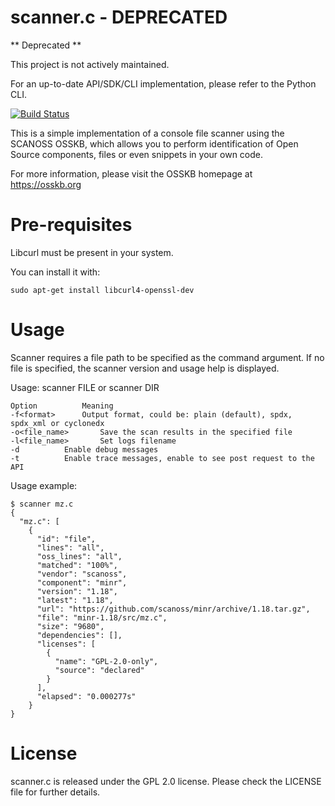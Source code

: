 # scanner.c - DEPRECATED

** Deprecated **

This project is not actively maintained.

For an up-to-date API/SDK/CLI implementation, please refer to the Python CLI.

[![Build Status](https://travis-ci.com/scanoss/scanner.c.svg?branch=master)](https://travis-ci.com/scanoss/scanner.c)

This is a simple implementation of a console file scanner using the SCANOSS OSSKB, which allows you to perform identification of Open Source components, files or even snippets in your own code. 

For more information, please visit the OSSKB homepage at https://osskb.org

# Pre-requisites

Libcurl must be present in your system.

You can install it with:
```
sudo apt-get install libcurl4-openssl-dev
```

# Usage

Scanner requires a file path to be specified as the command argument. If no file is specified, the scanner version and usage help is displayed.

Usage: scanner FILE or scanner DIR

```
Option 			Meaning
-f<format> 		Output format, could be: plain (default), spdx, spdx_xml or cyclonedx
-o<file_name>		Save the scan results in the specified file
-l<file_name> 		Set logs filename
-d			Enable debug messages
-t 			Enable trace messages, enable to see post request to the API
```

Usage example: 

```
$ scanner mz.c
{
  "mz.c": [
    {
      "id": "file",
      "lines": "all",
      "oss_lines": "all",
      "matched": "100%",
      "vendor": "scanoss",
      "component": "minr",
      "version": "1.18",
      "latest": "1.18",
      "url": "https://github.com/scanoss/minr/archive/1.18.tar.gz",
      "file": "minr-1.18/src/mz.c",
      "size": "9680",
      "dependencies": [],
      "licenses": [
        {
          "name": "GPL-2.0-only",
          "source": "declared"
        }
      ],
      "elapsed": "0.000277s"
    }
}
```

# License

scanner.c is released under the GPL 2.0 license. Please check the LICENSE file for further details.

